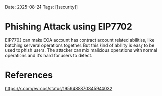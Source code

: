 Date: 2025-08-24
Tags: [[security]]

# Phishing Attack using EIP7702

EIP7702 can make EOA account has contract account related abilities, like batching serveral operations together. But this kind of ablility is easy to be used to phish users. The attacker can mix malicious operations with normal operations and it's hard for users to detect.

# References
https://x.com/evilcos/status/1959488870845944032